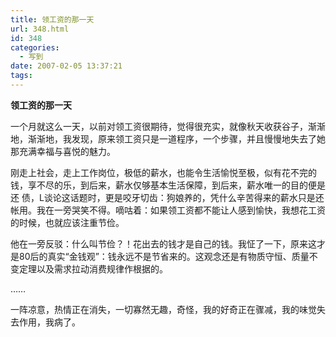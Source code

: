 ```yaml
---
title: 领工资的那一天
url: 348.html
id: 348
categories:
  - 写到
date: 2007-02-05 13:37:21
tags:
---
```


**领工资的那一天**

  
一个月就这么一天，以前对领工资很期待，觉得很充实，就像秋天收获谷子，渐渐地，渐渐地，我发现，原来领工资只是一道程序，一个步骤，并且慢慢地失去了她那充满幸福与喜悦的魅力。  
  
刚走上社会，走上工作岗位，极低的薪水，也能令生活愉悦至极，似有花不完的钱，享不尽的乐，到后来，薪水仅够基本生活保障，到后来，薪水唯一的目的便是还 债，L谈论这话题时，更是咬牙切齿：狗娘养的，凭什么辛苦得来的薪水只是还帐用。我在一旁哭笑不得。嘀咕着：如果领工资都不能让人感到愉快，我想花工资的时候，也就应该注重节俭。  
  
他在一旁反驳：什么叫节俭？！花出去的钱才是自己的钱。我怔了一下，原来这才是80后的真实“金钱观”：钱永远不是节省来的。这观念还是有物质守恒、质量不变定理以及需求拉动消费规律作根据的。  
  
……  
  
一阵凉意，热情正在消失，一切寡然无趣，奇怪，我的好奇正在骤减，我的味觉失去作用，我病了。